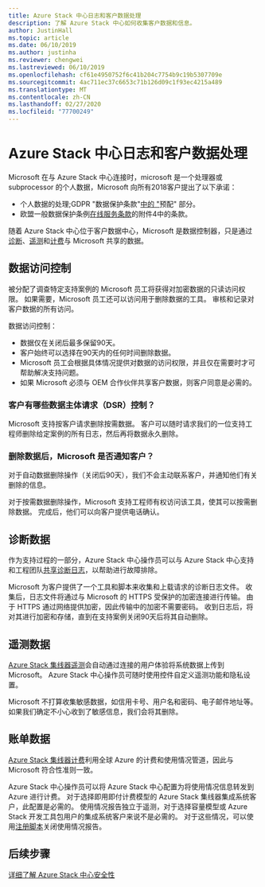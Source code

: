 ```yaml
---
title: Azure Stack 中心日志和客户数据处理
description: 了解 Azure Stack 中心如何收集客户数据和信息。
author: JustinHall
ms.topic: article
ms.date: 06/10/2019
ms.author: justinha
ms.reviewer: chengwei
ms.lastreviewed: 06/10/2019
ms.openlocfilehash: cf61e4950752f6c41b204c7754b9c19b5307709e
ms.sourcegitcommit: 4ac711ec37c6653c71b126d09c1f93ec4215a489
ms.translationtype: MT
ms.contentlocale: zh-CN
ms.lasthandoff: 02/27/2020
ms.locfileid: "77700249"
---
```

# <a name="azure-stack-hub-log-and-customer-data-handling"></a>Azure Stack 中心日志和客户数据处理 

Microsoft 在与 Azure Stack 中心连接时，microsoft 是一个处理器或 subprocessor 的个人数据，Microsoft 向所有2018客户提出了以下承诺：

- 个人数据的处理;GDPR "数据保护条款"[中的 "](http://www.microsoftvolumelicensing.com/DocumentSearch.aspx?Mode=3&DocumentTypeId=31)预配" 部分。
- 欧盟一般数据保护条例[在线服务条款](http://www.microsoftvolumelicensing.com/DocumentSearch.aspx?Mode=3&DocumentTypeId=31)的附件4中的条款。

随着 Azure Stack 中心位于客户数据中心，Microsoft 是数据控制器，只是通过[诊断](azure-stack-configure-on-demand-diagnostic-log-collection.md#use-the-privileged-endpoint-pep-to-collect-diagnostic-logs)、[遥测](azure-stack-telemetry.md)和[计费](azure-stack-usage-reporting.md)与 Microsoft 共享的数据。  

## <a name="data-access-controls"></a>数据访问控制 
被分配了调查特定支持案例的 Microsoft 员工将获得对加密数据的只读访问权限。 如果需要，Microsoft 员工还可以访问用于删除数据的工具。 审核和记录对客户数据的所有访问。  

数据访问控制：
- 数据仅在关闭后最多保留90天。
- 客户始终可以选择在90天内的任何时间删除数据。
- Microsoft 员工会根据具体情况提供对数据的访问权限，并且仅在需要时才可帮助解决支持问题。
- 如果 Microsoft 必须与 OEM 合作伙伴共享客户数据，则客户同意是必需的。  

### <a name="what-data-subject-requests-dsr-controls-do-customers-have"></a>客户有哪些数据主体请求（DSR）控制？
Microsoft 支持按客户请求删除按需数据。 客户可以随时请求我们的一位支持工程师删除给定案例的所有日志，然后再将数据永久删除。  

### <a name="does-microsoft-notify-customers-when-the-data-is-deleted"></a>删除数据后，Microsoft 是否通知客户？
对于自动数据删除操作（关闭后90天），我们不会主动联系客户，并通知他们有关删除的信息。

对于按需数据删除操作，Microsoft 支持工程师有权访问该工具，使其可以按需删除数据。 完成后，他们可以向客户提供电话确认。

## <a name="diagnostic-data"></a>诊断数据
作为支持过程的一部分，Azure Stack 中心操作员可以与 Azure Stack 中心支持和工程团队[共享诊断日志](azure-stack-configure-on-demand-diagnostic-log-collection.md#use-the-privileged-endpoint-pep-to-collect-diagnostic-logs)，以帮助进行故障排除。

Microsoft 为客户提供了一个工具和脚本来收集和上载请求的诊断日志文件。 收集后，日志文件将通过与 Microsoft 的 HTTPS 受保护的加密连接进行传输。 由于 HTTPS 通过网络提供加密，因此传输中的加密不需要密码。 收到日志后，将对其进行加密和存储，直到在支持案例关闭90天后将其自动删除。

## <a name="telemetry-data"></a>遥测数据
[Azure Stack 集线器遥测](azure-stack-telemetry.md)会自动通过连接的用户体验将系统数据上传到 Microsoft。 Azure Stack 中心操作员可随时使用控件自定义遥测功能和隐私设置。

Microsoft 不打算收集敏感数据，如信用卡号、用户名和密码、电子邮件地址等。 如果我们确定不小心收到了敏感信息，我们会将其删除。

## <a name="billing-data"></a>账单数据
[Azure Stack 集线器计费](azure-stack-usage-reporting.md)利用全球 Azure 的计费和使用情况管道，因此与 Microsoft 符合性准则一致。

Azure Stack 中心操作员可以将 Azure Stack 中心配置为将使用情况信息转发到 Azure 进行计费。 对于选择即用即付计费模型的 Azure Stack 集线器集成系统客户，此配置是必需的。 使用情况报告独立于遥测，对于选择容量模型或 Azure Stack 开发工具包用户的集成系统客户来说不是必需的。 对于这些情况，可以使用[注册脚本](azure-stack-usage-reporting.md)关闭使用情况报告。


## <a name="next-steps"></a>后续步骤 
[详细了解 Azure Stack 中心安全性](azure-stack-security-foundations.md) 
